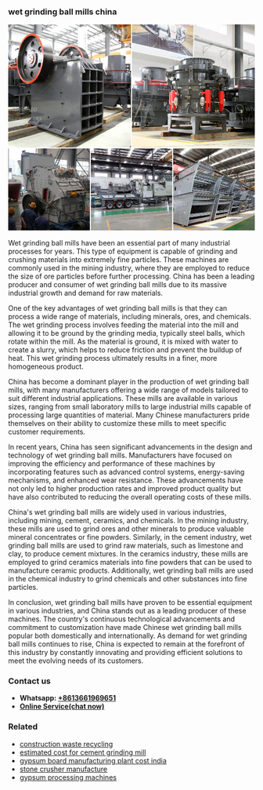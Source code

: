 <h3>wet grinding ball mills china</h3><img src='1704951373.jpg' alt=''><p>Wet grinding ball mills have been an essential part of many industrial processes for years. This type of equipment is capable of grinding and crushing materials into extremely fine particles. These machines are commonly used in the mining industry, where they are employed to reduce the size of ore particles before further processing. China has been a leading producer and consumer of wet grinding ball mills due to its massive industrial growth and demand for raw materials.</p><p>One of the key advantages of wet grinding ball mills is that they can process a wide range of materials, including minerals, ores, and chemicals. The wet grinding process involves feeding the material into the mill and allowing it to be ground by the grinding media, typically steel balls, which rotate within the mill. As the material is ground, it is mixed with water to create a slurry, which helps to reduce friction and prevent the buildup of heat. This wet grinding process ultimately results in a finer, more homogeneous product.</p><p>China has become a dominant player in the production of wet grinding ball mills, with many manufacturers offering a wide range of models tailored to suit different industrial applications. These mills are available in various sizes, ranging from small laboratory mills to large industrial mills capable of processing large quantities of material. Many Chinese manufacturers pride themselves on their ability to customize these mills to meet specific customer requirements.</p><p>In recent years, China has seen significant advancements in the design and technology of wet grinding ball mills. Manufacturers have focused on improving the efficiency and performance of these machines by incorporating features such as advanced control systems, energy-saving mechanisms, and enhanced wear resistance. These advancements have not only led to higher production rates and improved product quality but have also contributed to reducing the overall operating costs of these mills.</p><p>China's wet grinding ball mills are widely used in various industries, including mining, cement, ceramics, and chemicals. In the mining industry, these mills are used to grind ores and other minerals to produce valuable mineral concentrates or fine powders. Similarly, in the cement industry, wet grinding ball mills are used to grind raw materials, such as limestone and clay, to produce cement mixtures. In the ceramics industry, these mills are employed to grind ceramics materials into fine powders that can be used to manufacture ceramic products. Additionally, wet grinding ball mills are used in the chemical industry to grind chemicals and other substances into fine particles.</p><p>In conclusion, wet grinding ball mills have proven to be essential equipment in various industries, and China stands out as a leading producer of these machines. The country's continuous technological advancements and commitment to customization have made Chinese wet grinding ball mills popular both domestically and internationally. As demand for wet grinding ball mills continues to rise, China is expected to remain at the forefront of this industry by constantly innovating and providing efficient solutions to meet the evolving needs of its customers.</p><h3>Contact us</h3><ul><li><strong>Whatsapp:&nbsp;<a href="https://wa.me/8613661969651">+8613661969651</a></strong></li><li><a href="https://swt.shibang-china.com/?git&amp;zhl&amp;wet grinding ball mills china"><strong>Online Service(chat now)</strong></a></li></ul><h3>Related</h3><ul><li><a href='construction waste recycling.md'>construction waste recycling</a></li><li><a href='estimated cost for cement grinding mill.md'>estimated cost for cement grinding mill</a></li><li><a href='gypsum board manufacturing plant cost india.md'>gypsum board manufacturing plant cost india</a></li><li><a href='stone crusher manufacture.md'>stone crusher manufacture</a></li><li><a href='gypsum processing machines.md'>gypsum processing machines</a></li></ul>
